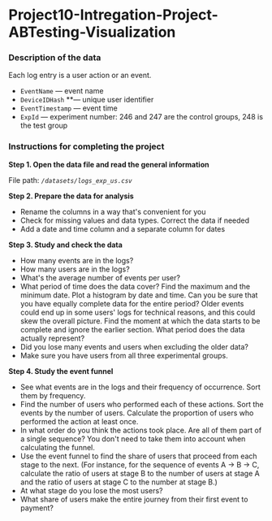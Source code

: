 # Project10-Intregation-Project-ABTesting-Visualization

### Description of the data

Each log entry is a user action or an event. 

- `EventName` — event name
- `DeviceIDHash` **— unique user identifier
- `EventTimestamp` — event time
- `ExpId` — experiment number: 246 and 247 are the control groups, 248 is the test group

### Instructions for completing the project

**Step 1. Open the data file and read the general information**

File path: *`/datasets/logs_exp_us.csv`*

**Step 2. Prepare the data for analysis**

- Rename the columns in a way that's convenient for you
- Check for missing values and data types. Correct the data if needed
- Add a date and time column and a separate column for dates

**Step 3. Study and check the data**

- How many events are in the logs?
- How many users are in the logs?
- What's the average number of events per user?
- What period of time does the data cover? Find the maximum and the minimum date. Plot a histogram by date and time. Can you be sure that you have equally complete data for the entire period? Older events could end up in some users' logs for technical reasons, and this could skew the overall picture. Find the moment at which the data starts to be complete and ignore the earlier section. What period does the data actually represent?
- Did you lose many events and users when excluding the older data?
- Make sure you have users from all three experimental groups.

**Step 4. Study the event funnel**

- See what events are in the logs and their frequency of occurrence. Sort them by frequency.
- Find the number of users who performed each of these actions. Sort the events by the number of users. Calculate the proportion of users who performed the action at least once.
- In what order do you think the actions took place. Are all of them part of a single sequence? You don't need to take them into account when calculating the funnel.
- Use the event funnel to find the share of users that proceed from each stage to the next. (For instance, for the sequence of events A → B → C, calculate the ratio of users at stage B to the number of users at stage A and the ratio of users at stage C to the number at stage B.)
- At what stage do you lose the most users?
- What share of users make the entire journey from their first event to payment?
